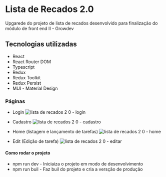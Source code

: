 # Lista de Recados 2.0

Upgarede do projeto de lista de recados desenvolvido para finalização do módulo de front end II - Growdev

## Tecnologias utilizadas

- React
- React Router DOM
- Typescript
- Redux
- Redux Toolkit
- Redux Persist
- MUI - Material Design

### Páginas

- Login
![lista de recados 2 0 - login](https://github.com/AssFerj/lista-de-recados-2.0/assets/62892419/69a175d6-671b-4b2b-a36f-f41275d09567)

- Cadastro
![lista de recados 2 0 - cadastro](https://github.com/AssFerj/lista-de-recados-2.0/assets/62892419/1bea3877-76e6-4759-8187-7ecd86fdbe14)

- Home (listagem e lançamento de tarefas)
![lista de recados 2 0 - home](https://github.com/AssFerj/lista-de-recados-2.0/assets/62892419/8cfef10a-0980-4511-8770-ce7d68a8c507)

- Edit (Edição de tarefa)
![lista de recados 2 0 - editar](https://github.com/AssFerj/lista-de-recados-2.0/assets/62892419/a1434a1f-8ac1-487a-9c8a-1cb0dc7f79cc)

#### Como rodar o projeto

- npm run dev - Iniciaiza o projeto em modo de desenvolvimento
- npm run buil - Faz buil do projeto e cria a versção de produção
